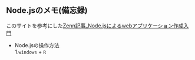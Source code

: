 ## Node.jsのメモ(備忘録)
このサイトを参考にした[Zenn記事_Node.jsによるwebアプリケーション作成入門](https://zenn.dev/wkb/books/node-tutorial)

- Node.jsの操作方法  
  1.`windows` + `R`
  



